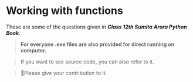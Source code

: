# Working with functions  

These are some of the questions given in ***Class 12th Sumita Arora Python Book***.  
> **For everyone .exe files are also provided for direct running on computer.**  

> If you want to see source code, you can also refer to it.  

>🙏Please give your contribution to it.
